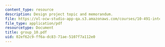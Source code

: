 ```yaml
---
content_type: resource
description: Design project topic and memorandum.
file: https://ol-ocw-studio-app-qa.s3.amazonaws.com/courses/10-491-integrated-chemical-engineering-ii-spring-2006/02ef62c9ff6adc8371ae5107f7a112e0_group_10.pdf
file_type: application/pdf
resourcetype: Document
title: group_10.pdf
uid: 02ef62c9-ff6a-dc83-71ae-5107f7a112e0
---
```

